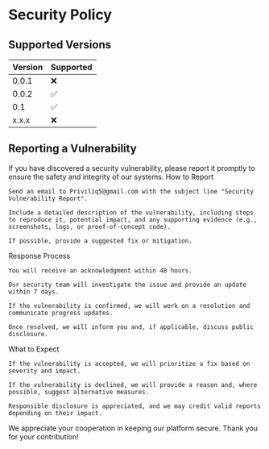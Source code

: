 # Security Policy

## Supported Versions


| Version | Supported          |
| ------- | ------------------ |
| 0.0.1   | :x: |
| 0.0.2   | :white_check_mark: |
| 0.1     | ✅                 |
| x.x.x   | :x:                |

## Reporting a Vulnerability

If you have discovered a security vulnerability, please report it promptly to ensure the safety and integrity of our systems.
How to Report

    Send an email to Priviliq5@gmail.com with the subject line "Security Vulnerability Report".

    Include a detailed description of the vulnerability, including steps to reproduce it, potential impact, and any supporting evidence (e.g., screenshots, logs, or proof-of-concept code).

    If possible, provide a suggested fix or mitigation.

Response Process

    You will receive an acknowledgment within 48 hours.

    Our security team will investigate the issue and provide an update within 7 days.

    If the vulnerability is confirmed, we will work on a resolution and communicate progress updates.

    Once resolved, we will inform you and, if applicable, discuss public disclosure.

What to Expect

    If the vulnerability is accepted, we will prioritize a fix based on severity and impact.

    If the vulnerability is declined, we will provide a reason and, where possible, suggest alternative measures.

    Responsible disclosure is appreciated, and we may credit valid reports depending on their impact.

We appreciate your cooperation in keeping our platform secure. Thank you for your contribution!



